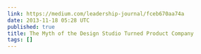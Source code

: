 ```yaml
---
link: https://medium.com/leadership-journal/fceb670aa74a
date: 2013-11-18 05:28 UTC
published: true
title: The Myth of the Design Studio Turned Product Company
tags: []
---
```




